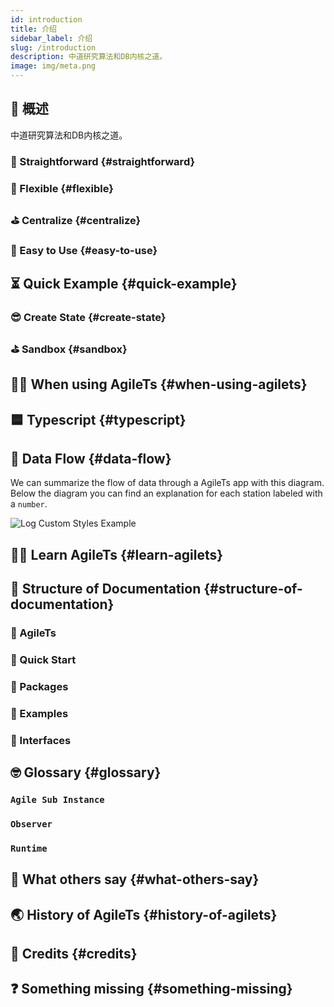 ```yaml
---
id: introduction
title: 介绍
sidebar_label: 介绍
slug: /introduction
description: 中道研究算法和DB内核之道。
image: img/meta.png
---
```


## 👋 概述

中道研究算法和DB内核之道。



### 🚅 Straightforward {#straightforward}


### 🤸‍ Flexible {#flexible}


### ⛳️ Centralize {#centralize}


### 🎯 Easy to Use {#easy-to-use}


## ⏳ Quick Example {#quick-example}


### 😎 Create State {#create-state}


### ⛳️ Sandbox {#sandbox}


## 👨‍💻 When using AgileTs {#when-using-agilets}


## 🟦 Typescript {#typescript}


## 👮 Data Flow {#data-flow}

We can summarize the flow of data through a AgileTs app with this diagram.
Below the diagram you can find an explanation for each station 
labeled with a `number`.

![Log Custom Styles Example](../../static/img/docs/data-flow.png)

## 👨‍🏫 Learn AgileTs {#learn-agilets}

## 🏢 Structure of Documentation {#structure-of-documentation}

### 📁 AgileTs


### 📁 Quick Start


### 📁 Packages


### 📁 Examples


### 📁 Interfaces

## 🤓 Glossary {#glossary}


### `Agile Sub Instance`

### `Observer`

### `Runtime`


## 💬 What others say {#what-others-say}


## 🌏 History of AgileTs {#history-of-agilets}

## 🎉 Credits {#credits}


## ❓ Something missing {#something-missing}
